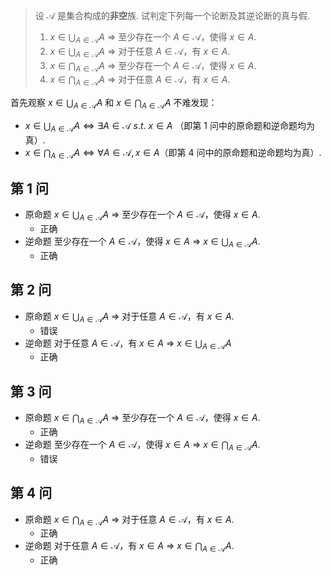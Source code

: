 > 设 $\mathcal A$ 是集合构成的**非空**族. 试判定下列每一个论断及其逆论断的真与假.
>
> 1. $x\in\bigcup_{A\in \mathcal A}A$ $\Longrightarrow$ 至少存在一个 $A\in\mathcal A$，使得 $x\in A$.
> 2. $x\in \bigcup_{A\in\mathcal A} A$ $\Longrightarrow$ 对于任意 $A\in \mathcal A$，有 $x\in A$.
> 3. $x\in \bigcap_{A\in \mathcal A} A$ $\Longrightarrow$ 至少存在一个 $A\in \mathcal A$，使得 $x\in A$.
> 4. $x\in \bigcap_{A\in \mathcal A} A$ $\Longrightarrow$ 对于任意 $A\in \mathcal A$，有 $x\in A$.

首先观察 $x\in\bigcup_{A\in \mathcal A}A$ 和 $x\in \bigcap_{A\in \mathcal A} A$ 不难发现：

- $x\in\bigcup_{A\in \mathcal A}A \Leftrightarrow \exists A\in\mathcal A\ s.t.\ x\in A$ （即第 1 问中的原命题和逆命题均为真）.
- $x\in \bigcap_{A\in \mathcal A} A \Leftrightarrow \forall A\in\mathcal A, x\in A$（即第 4 问中的原命题和逆命题均为真）.

## 第 1 问

- 原命题 $x\in\bigcup_{A\in \mathcal A}A$ $\Longrightarrow$ 至少存在一个 $A\in\mathcal A$，使得 $x\in A$.
  - 正确
- 逆命题 至少存在一个 $A\in\mathcal A$，使得 $x\in A$ $\Longrightarrow$ $x\in\bigcup_{A\in \mathcal A}A$.
  - 正确

## 第 2 问

- 原命题 $x\in \bigcup_{A\in\mathcal A} A$ $\Longrightarrow$ 对于任意 $A\in \mathcal A$，有 $x\in A$.
  - 错误
- 逆命题 对于任意 $A\in \mathcal A$，有 $x\in A$ $\Longrightarrow$ $x\in \bigcup_{A\in\mathcal A} A$
  - 正确

## 第 3 问

- 原命题 $x\in \bigcap_{A\in \mathcal A} A$ $\Longrightarrow$ 至少存在一个 $A\in \mathcal A$，使得 $x\in A$.
  - 正确
- 逆命题 至少存在一个 $A\in \mathcal A$，使得 $x\in A$ $\Longrightarrow$ $x\in \bigcap_{A\in \mathcal A} A$.
  - 错误

## 第 4 问

- 原命题 $x\in \bigcap_{A\in \mathcal A} A$ $\Longrightarrow$ 对于任意 $A\in \mathcal A$，有 $x\in A$.
  - 正确
- 逆命题 对于任意 $A\in \mathcal A$，有 $x\in A$ $\Longrightarrow$ $x\in \bigcap_{A\in \mathcal A} A$.
  - 正确


